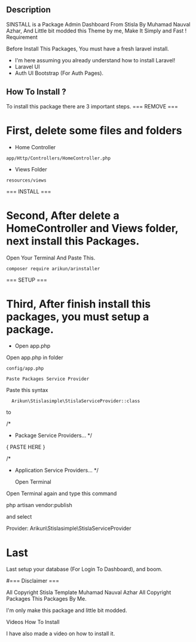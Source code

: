## Description

SINSTALL is a Package Admin Dashboard From Stisla By Muhamad Nauval Azhar, And Little bit modded this Theme by me, Make It Simply and Fast !
Requirement

Before Install This Packages, You must have a fresh laravel install.

  -  I'm here assuming you already understand how to install Laravel!
  -  Laravel UI
  -  Auth UI Bootstrap (For Auth Pages).

## How To Install ?

To install this package there are 3 important steps.
=== REMOVE ===

# First, delete some files and folders

   - Home Controller

```
app/Http/Controllers/HomeController.php

```

   - Views Folder

```
resources/views

```

=== INSTALL ===

# Second, After delete a HomeController and Views folder, next install this Packages.

Open Your Terminal And Paste This.

```
composer require arikun/arinstaller

```

=== SETUP ===

# Third, After finish install this packages, you must setup a package.

  -  Open app.php

Open app.php in folder

```
config/app.php
```

    Paste Packages Service Provider

Paste this syntax

```
  Arikun\Stislasimple\StislaServiceProvider::class

```
to

/*
 * Package Service Providers...
 */
  
 { PASTE HERE }
         
/*
 * Application Service Providers...
 */

    Open Terminal

Open Terminal again and type this command

php artisan vendor:publish

and select

Provider:  Arikun\Stislasimple\StislaServiceProvider



#    Last

Last setup your database (For Login To Dashboard), and boom.

#=== Disclaimer ===

All Copyright Stisla Template Muhamad Nauval Azhar 
All Copyright Packages This Packages By Me.

I'm only make this package and little bit modded.

Videos How To Install

I have also made a video on how to install it.

